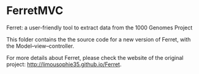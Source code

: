 # FerretMVC
Ferret: a user-friendly tool to extract data from the 1000 Genomes Project

This folder contains the the source code for a new version of Ferret, with the Model–view–controller.

For more details about Ferret, please check the website of the original project: http://limousophie35.github.io/Ferret.
